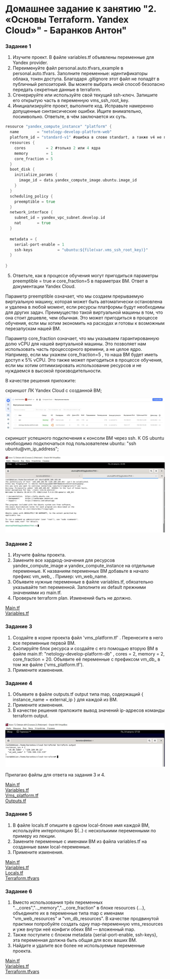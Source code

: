 # Домашнее задание к занятию "2. «Основы Terraform. Yandex Cloud»" - Баранков Антон"

### Задание 1
1. Изучите проект. В файле variables.tf объявлены переменные для Yandex provider.  
2. Переименуйте файл personal.auto.tfvars_example в personal.auto.tfvars. Заполните переменные: идентификаторы облака, токен доступа. Благодаря .gitignore этот файл не попадёт в публичный репозиторий. Вы можете выбрать иной способ безопасно передать секретные данные в terraform.  
3. Сгенерируйте или используйте свой текущий ssh-ключ. Запишите его открытую часть в переменную vms_ssh_root_key.  
4. Инициализируйте проект, выполните код. Исправьте намеренно допущенные синтаксические ошибки. Ищите внимательно, посимвольно. Ответьте, в чём заключается их суть.  

```go
resource "yandex_compute_instance" "platform" {
  name        = "netology-develop-platform-web"
  platform_id = "standard-v1" #ошибка в слове standart, а также v4 не поддерживается Яндекс.Cloud)
  resources {
    cores         = 2 #только 2 или 4 ядра
    memory        = 1
    core_fraction = 5
  }
  boot_disk {
    initialize_params {
      image_id = data.yandex_compute_image.ubuntu.image_id
    }
  }
  scheduling_policy {
    preemptible = true
  }
  network_interface {
    subnet_id = yandex_vpc_subnet.develop.id
    nat       = true
  }

  metadata = {
    serial-port-enable = 1
    ssh-keys           = "ubuntu:${file(var.vms_ssh_root_key)}"
  }

}
```

5. Ответьте, как в процессе обучения могут пригодиться параметры preemptible = true и core_fraction=5 в параметрах ВМ. Ответ в документации Yandex Cloud.  

Параметр preemptible означает, что мы создаем прерываемую виртуальную машину, которая может быть автоматически остановлена и удалена в любой момент, если ресурсы платформы будут необходимы для других задач. Преимущество такой виртуальной машины в том, что она стоит дешевле, чем обычная. Это может пригодиться в процессе обучения, если мы хотим экономить на расходах и готовы к возможным перезапускам нашей ВМ.  

Параметр core_fraction означает, что мы указываем гарантированную долю vCPU для нашей виртуальной машины. Это позволяет нам использовать часть процессорного времени, а не целое ядро. Например, если мы укажем core_fraction=5 , то наша ВМ будет иметь доступ к 5% vCPU. Это также может пригодиться в процессе обучения, если мы хотим оптимизировать использование ресурсов и не нуждаемся в высокой производительности.  


В качестве решения приложите:  

скриншот ЛК Yandex Cloud с созданной ВМ;  

![Скриншот](img/1.1.JPG)

скриншот успешного подключения к консоли ВМ через ssh. К OS ubuntu необходимо подключаться под пользователем ubuntu: "ssh ubuntu@vm_ip_address";  

![Скриншот](img/1.2.JPG)

### Задание 2
1. Изучите файлы проекта.  
2. Замените все хардкод-значения для ресурсов yandex_compute_image и yandex_compute_instance на отдельные переменные. К названиям переменных ВМ добавьте в начало префикс vm_web_ . Пример: vm_web_name.  
3. Объявите нужные переменные в файле variables.tf, обязательно указывайте тип переменной. Заполните их default прежними значениями из main.tf.  
4. Проверьте terraform plan. Изменений быть не должно.  

[Main.tf](./2/Main.tf)  
[Variables.tf](./2/Variables.tf)  

### Задание 3
1. Создайте в корне проекта файл 'vms_platform.tf' . Перенесите в него все переменные первой ВМ.  
2. Скопируйте блок ресурса и создайте с его помощью вторую ВМ в файле main.tf: "netology-develop-platform-db" , cores = 2, memory = 2, core_fraction = 20. Объявите её переменные с префиксом vm_db_ в том же файле ('vms_platform.tf').  
3. Примените изменения.  

### Задание 4
1. Объявите в файле outputs.tf output типа map, содержащий { instance_name = external_ip } для каждой из ВМ.  
2. Примените изменения.  
3. В качестве решения приложите вывод значений ip-адресов команды terraform output.  

![Скриншот](./4/4.JPG)

Прилагаю файлы для ответа на задания 3 и 4.  

[Main.tf](./4/Main.tf)  
[Variables.tf](./4/Variables.tf)  
[Vms_platform.tf](./4/Vms_platform.tf)  
[Outputs.tf](./4/Outputs.tf)  

### Задание 5
1. В файле locals.tf опишите в одном local-блоке имя каждой ВМ, используйте интерполяцию ${..} с несколькими переменными по примеру из лекции.  
2. Замените переменные с именами ВМ из файла variables.tf на созданные вами local-переменные.  
3. Примените изменения.  

[Main.tf](./5/Main.tf)  
[Variables.tf](./5/Variables.tf)  
[Locals.tf](./5/Locals.tf)  
[Terraform.tfvars](./5/Terraform.tfvars)  

### Задание 6
1. Вместо использования трёх переменных ".._cores",".._memory",".._core_fraction" в блоке resources {...}, объедините их в переменные типа map с именами "vm_web_resources" и "vm_db_resources". В качестве продвинутой практики попробуйте создать одну map-переменную vms_resources и уже внутри неё конфиги обеих ВМ — вложенный map.  
2. Также поступите с блоком metadata {serial-port-enable, ssh-keys}, эта переменная должна быть общая для всех ваших ВМ.  
3. Найдите и удалите все более не используемые переменные проекта.  

[Main.tf](./6/Main.tf)  
[Variables.tf](./6/Variables.tf)  
[Terraform.tfvars](./6/Terraform.tfvars)  



